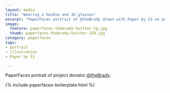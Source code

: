 ```yaml
---
layout: media
title: "Wearing a hoodie and 3D glasses"
excerpt: "PaperFaces portrait of @theBrady drawn with Paper by 53 on an iPad."
image: 
  feature: paperfaces-thebrady-twitter-lg.jpg
  thumb: paperfaces-thebrady-twitter-150.jpg
category: paperfaces
tags: 
- portrait
- illustration
- Paper by 53

---
```


PaperFaces portrait of project donator [@theBrady](http://twitter.com/theBrady).

{% include paperfaces-boilerplate.html %}